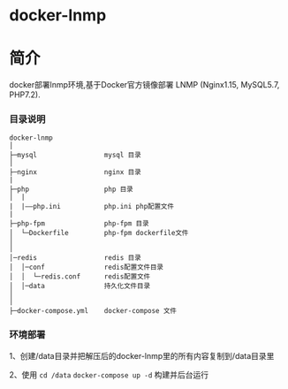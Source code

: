 # docker-lnmp

# 简介

docker部署lnmp环境,基于Docker官方镜像部署 LNMP (Nginx1.15, MySQL5.7, PHP7.2).

### 目录说明

```
docker-lnmp
│
├─mysql                 mysql 目录
│
├─nginx                 nginx 目录
|
├─php                   php 目录
│  |
|  |——php.ini           php.ini php配置文件
|
├─php-fpm               php-fpm 目录
│  └─Dockerfile         php-fpm dockerfile文件
│
│
│─redis               	redis 目录
│  │─conf          		redis配置文件目录
│  │  └─redis.conf      redis配置文件
│  │─data				持久化文件目录
│   
│
├─docker-compose.yml    docker-compose 文件

```
### 环境部署

1、创建/data目录并把解压后的docker-lnmp里的所有内容复制到/data目录里

2、使用 `cd /data` `docker-compose up -d` 构建并后台运行 

